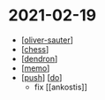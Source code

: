 # 2021-02-19

- [[oliver-sauter]]
- [[chess]]
- [[dendron]]
- [[memo]]
- [[push]] [[do]]
  - fix [[ankostis]]

[//begin]: # "Autogenerated link references for markdown compatibility"
[oliver-sauter]: ../oliver-sauter "Oliver Sauter"
[chess]: ../chess "Chess"
[dendron]: ../dendron "Dendron"
[memo]: ../memo "Memo"
[push]: ../push "Push"
[do]: ../do "Do"
[//end]: # "Autogenerated link references"